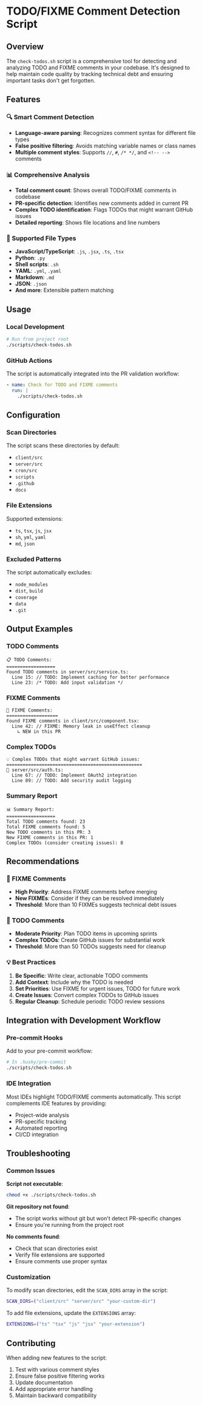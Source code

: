 # TODO/FIXME Comment Detection Script

## Overview

The `check-todos.sh` script is a comprehensive tool for detecting and analyzing TODO and FIXME comments in your codebase. It's designed to help maintain code quality by tracking technical debt and ensuring important tasks don't get forgotten.

## Features

### 🔍 Smart Comment Detection
- **Language-aware parsing**: Recognizes comment syntax for different file types
- **False positive filtering**: Avoids matching variable names or class names
- **Multiple comment styles**: Supports `//`, `#`, `/* */`, and `<!-- -->` comments

### 📊 Comprehensive Analysis
- **Total comment count**: Shows overall TODO/FIXME comments in codebase
- **PR-specific detection**: Identifies new comments added in current PR
- **Complex TODO identification**: Flags TODOs that might warrant GitHub issues
- **Detailed reporting**: Shows file locations and line numbers

### 🎯 Supported File Types
- **JavaScript/TypeScript**: `.js`, `.jsx`, `.ts`, `.tsx`
- **Python**: `.py`
- **Shell scripts**: `.sh`
- **YAML**: `.yml`, `.yaml`
- **Markdown**: `.md`
- **JSON**: `.json`
- **And more**: Extensible pattern matching

## Usage

### Local Development
```bash
# Run from project root
./scripts/check-todos.sh
```

### GitHub Actions
The script is automatically integrated into the PR validation workflow:
```yaml
- name: Check for TODO and FIXME comments
  run: |
    ./scripts/check-todos.sh
```

## Configuration

### Scan Directories
The script scans these directories by default:
- `client/src`
- `server/src`
- `cron/src`
- `scripts`
- `.github`
- `docs`

### File Extensions
Supported extensions:
- `ts`, `tsx`, `js`, `jsx`
- `sh`, `yml`, `yaml`
- `md`, `json`

### Excluded Patterns
The script automatically excludes:
- `node_modules`
- `dist`, `build`
- `coverage`
- `data`
- `.git`

## Output Examples

### TODO Comments
```
📋 TODO Comments:
==================
Found TODO comments in server/src/service.ts:
  Line 15: // TODO: Implement caching for better performance
  Line 23: /* TODO: Add input validation */
```

### FIXME Comments
```
🔧 FIXME Comments:
===================
Found FIXME comments in client/src/component.tsx:
  Line 42: // FIXME: Memory leak in useEffect cleanup
    ↳ NEW in this PR
```

### Complex TODOs
```
💡 Complex TODOs that might warrant GitHub issues:
==================================================
📄 server/src/auth.ts:
  Line 67: // TODO: Implement OAuth2 integration
  Line 89: // TODO: Add security audit logging
```

### Summary Report
```
📊 Summary Report:
==================
Total TODO comments found: 23
Total FIXME comments found: 5
New TODO comments in this PR: 3
New FIXME comments in this PR: 1
Complex TODOs (consider creating issues): 8
```

## Recommendations

### 🚨 FIXME Comments
- **High Priority**: Address FIXME comments before merging
- **New FIXMEs**: Consider if they can be resolved immediately
- **Threshold**: More than 10 FIXMEs suggests technical debt issues

### 📝 TODO Comments
- **Moderate Priority**: Plan TODO items in upcoming sprints
- **Complex TODOs**: Create GitHub issues for substantial work
- **Threshold**: More than 50 TODOs suggests need for cleanup

### 💡 Best Practices
1. **Be Specific**: Write clear, actionable TODO comments
2. **Add Context**: Include why the TODO is needed
3. **Set Priorities**: Use FIXME for urgent issues, TODO for future work
4. **Create Issues**: Convert complex TODOs to GitHub issues
5. **Regular Cleanup**: Schedule periodic TODO review sessions

## Integration with Development Workflow

### Pre-commit Hooks
Add to your pre-commit workflow:
```bash
# In .husky/pre-commit
./scripts/check-todos.sh
```

### IDE Integration
Most IDEs highlight TODO/FIXME comments automatically. This script complements IDE features by providing:
- Project-wide analysis
- PR-specific tracking
- Automated reporting
- CI/CD integration

## Troubleshooting

### Common Issues

**Script not executable**:
```bash
chmod +x ./scripts/check-todos.sh
```

**Git repository not found**:
- The script works without git but won't detect PR-specific changes
- Ensure you're running from the project root

**No comments found**:
- Check that scan directories exist
- Verify file extensions are supported
- Ensure comments use proper syntax

### Customization

To modify scan directories, edit the `SCAN_DIRS` array in the script:
```bash
SCAN_DIRS=("client/src" "server/src" "your-custom-dir")
```

To add file extensions, update the `EXTENSIONS` array:
```bash
EXTENSIONS=("ts" "tsx" "js" "jsx" "your-extension")
```

## Contributing

When adding new features to the script:
1. Test with various comment styles
2. Ensure false positive filtering works
3. Update documentation
4. Add appropriate error handling
5. Maintain backward compatibility
